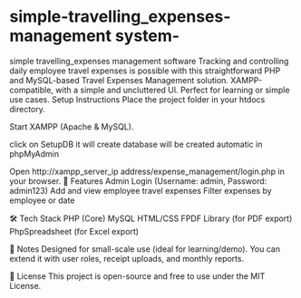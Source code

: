 # simple-travelling_expenses-management system-
simple  travelling_expenses management  software 
Tracking and controlling daily employee travel expenses is possible with this straightforward PHP and MySQL-based Travel Expenses Management solution. XAMPP-compatible, with a simple and uncluttered UI. Perfect for learning or simple use cases.
Setup Instructions
Place the project folder in your htdocs directory.

Start XAMPP (Apache & MySQL).

click on SetupDB it will create database will be created automatic in phpMyAdmin

Open http://xampp_server_ip address/expense_management/login.php in your browser.
🚀 Features
Admin Login (Username: admin, Password: admin123)
Add and view employee travel expenses
Filter expenses by employee or date

🛠️ Tech Stack
PHP (Core)
MySQL
HTML/CSS
FPDF Library (for PDF export)
PhpSpreadsheet (for Excel export)

📌 Notes
Designed for small-scale use (ideal for learning/demo).
You can extend it with user roles, receipt uploads, and monthly reports.

📃 License
This project is open-source and free to use under the MIT License.
